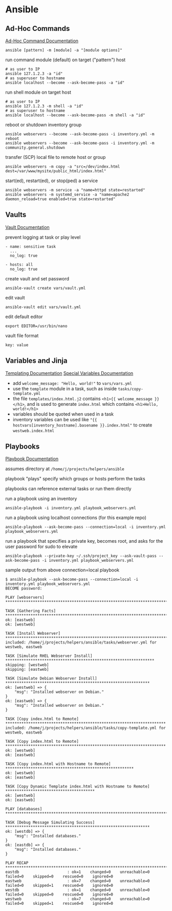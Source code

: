 # Ansible

## Ad-Hoc Commands
[Ad-Hoc Command Documentation](https://docs.ansible.com/ansible/latest/command_guide/intro_adhoc.html)

`ansible [pattern] -m [module] -a "[module options]"`

run command module (default) on target ("pattern") host
```
# as user to IP
ansible 127.1.2.3 -a "id"
# as superuser to hostname
ansible localhost --become --ask-become-pass -a "id"
```

run shell module on target host
```
# as user to IP
ansible 127.1.2.3 -m shell -a "id"
# as superuser to hostname
ansible localhost --become --ask-become-pass -m shell -a "id"
```

reboot or shutdown inventory group
```
ansible webservers --become --ask-become-pass -i inventory.yml -m reboot
ansible webservers --become --ask-become-pass -i inventory.yml -m community.general.shutdown
```

transfer (SCP) local file to remote host or group
```
ansible webservers -m copy -a "src=/dev/index.html dest=/var/www/mysite/public_html/index.html"
```

start(ed), restart(ed), or stop(ped) a service
```
ansible webservers -m service -a "name=httpd state=restarted"
ansible webservers -m systemd_service -a "name=apache2 daemon_reload=true enabled=true state=restarted"
```

## Vaults
[Vault Documentation](https://docs.ansible.com/ansible/latest/vault_guide/index.html)

prevent logging at task or play level
```
- name: sensitive task
  ...
  no_log: true
```
```
- hosts: all
  no_log: true
```

create vault and set password
```
ansible-vault create vars/vault.yml
```

edit vault
```
ansible-vault edit vars/vault.yml
```

edit default editor
```
export EDITOR=/usr/bin/nano
```

vault file format
```
key: value
```

## Variables and Jinja
[Templating Documentation](https://docs.ansible.com/ansible/latest/playbook_guide/playbooks_templating.html)
[Special Variables Documentation](https://docs.ansible.com/ansible/latest/reference_appendices/special_variables.html)
- add `welcome_message: "Hello, world!"` to `vars/vars.yml`
- use the `template` module in a task, such as inside `tasks/copy-template.yml`
- the file `templates/index.html.j2` contains `<h1>{{ welcome_message }}</h1>`, and is used to generate `index.html` which contains `<h1>Hello, world!</h1>`
- variables should be quoted when used in a task
- inventory variables can be used like `"{{ hostvars[inventory_hostname].basename }}.index.html"` to create `westweb.index.html`

## Playbooks
[Playbook Documentation](https://docs.ansible.com/ansible/latest/playbook_guide/playbooks_intro.html)

assumes directory at `/home/j/projects/helpers/ansible`

playbook "plays" specify which groups or hosts perform the tasks

playbooks can reference external tasks or run them directly

run a playbook using an inventory
```
ansible-playbook -i inventory.yml playbook_webservers.yml
```

run a playbook using localhost connections (for this example repo)
```
ansible-playbook --ask-become-pass --connection=local -i inventory.yml playbook_webservers.yml
```

run a playbook that specifies a private key, becomes root, and asks for the user password for sudo to elevate
```
ansible-playbook --private-key ~/.ssh/project_key --ask-vault-pass --ask-become-pass -i inventory.yml playbook_webservers.yml
```

sample output from above connection=local playbook
```
$ ansible-playbook --ask-become-pass --connection=local -i inventory.yml playbook_webservers.yml 
BECOME password: 

PLAY [webservers] **************************************************************************************

TASK [Gathering Facts] *********************************************************************************
ok: [eastweb]
ok: [westweb]

TASK [Install Webserver] *******************************************************************************
included: /home/j/projects/helpers/ansible/tasks/webserver.yml for westweb, eastweb

TASK [Simulate RHEL Webserver Install] *****************************************************************
skipping: [westweb]
skipping: [eastweb]

TASK [Simulate Debian Webserver Install] ***************************************************************
ok: [westweb] => {
    "msg": "Installed webserver on Debian."
}
ok: [eastweb] => {
    "msg": "Installed webserver on Debian."
}

TASK [Copy index.html to Remote] **********************************************************************
included: /home/j/projects/helpers/ansible/tasks/copy-template.yml for westweb, eastweb

TASK [Copy index.html to Remote] **********************************************************************
ok: [westweb]
ok: [eastweb]

TASK [Copy index.html with Hostname to Remote] ********************************************************
ok: [westweb]
ok: [eastweb]

TASK [Copy Dynamic Template index.html with Hostname to Remote] ***************************************
ok: [westweb]
ok: [eastweb]

PLAY [databases] **************************************************************************************

TASK [Debug Message Simulating Success] ***************************************************************
ok: [westdb] => {
    "msg": "Installed databases."
}
ok: [eastdb] => {
    "msg": "Installed databases."
}

PLAY RECAP ********************************************************************************************
eastdb                     : ok=1    changed=0    unreachable=0    failed=0    skipped=0    rescued=0    ignored=0   
eastweb                    : ok=7    changed=0    unreachable=0    failed=0    skipped=1    rescued=0    ignored=0   
westdb                     : ok=1    changed=0    unreachable=0    failed=0    skipped=0    rescued=0    ignored=0   
westweb                    : ok=7    changed=0    unreachable=0    failed=0    skipped=1    rescued=0    ignored=0
```
